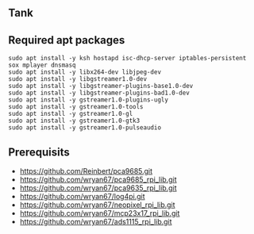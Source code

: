 Tank
----

## Required apt packages

    sudo apt install -y ksh hostapd isc-dhcp-server iptables-persistent sox mplayer dnsmasq
    sudo apt install -y libx264-dev libjpeg-dev 
    sudo apt install -y libgstreamer1.0-dev 
    sudo apt install -y libgstreamer-plugins-base1.0-dev
    sudo apt install -y libgstreamer-plugins-bad1.0-dev
    sudo apt install -y gstreamer1.0-plugins-ugly
    sudo apt install -y gstreamer1.0-tools
    sudo apt install -y gstreamer1.0-gl 
    sudo apt install -y gstreamer1.0-gtk3
    sudo apt install -y gstreamer1.0-pulseaudio
    

## Prerequisits

* https://github.com/Reinbert/pca9685.git
* https://github.com/wryan67/pca9685_rpi_lib.git
* https://github.com/wryan67/pca9635_rpi_lib.git
* https://github.com/wryan67/log4pi.git
* https://github.com/wryan67/neopixel_rpi_lib.git
* https://github.com/wryan67/mcp23x17_rpi_lib.git
* https://github.com/wryan67/ads1115_rpi_lib.git
